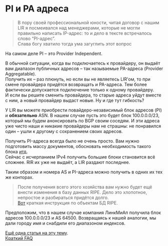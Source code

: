 # PI и PA адреса

> В пору своей профессиональной юности, читая договор с нашим LIR я посмеивался над менеджерами, которые не могли правильно написать IP-адрес: то и дело в тексте встречалось слово “PI-адрес”.  
> Слава богу хватило тогда ума загуглить этот вопрос

На самом деле PI – это Provider Independent.  

В обычной ситуации, когда вы подключаетесь к провайдеру, он выдаёт вам диапазон публичных адресов – так называемые PA-адреса (Provider Aggregatable).  
Получить их – раз плюнуть, но если вы не являетесь LIR’ом, то при смене провайдера придётся возвращать и PA-адреса. Тем более фактически допускается подключение только к одному провайдеру.  
И если вы решите сменить провайдера, то старые адреса уйдут вместе с ним, а новый провайдер выдаст новые. Ну и где тут гибкость?  

У LIR вы можете приобрести повайдеро-независимый блок адресов (PI) и **обязательно** ASN. В нашем случае пусть это будет блок 100.0.0.0/23, который мы будем анонсировать по BGP своим соседям. И эти адреса уже чисто наши и никакие провайдеры нам не страшны: не понравился один – ушли к другому с сохранением своих адресов.  

Получить PI-адреса всегда было не очень просто. Вам нужно подготовить массу документов, обосновать необходимость такого блока [итд](http://www.ripe.net/lir-services/resource-management/independent-resources/requesting-independent-resources).  
Сейчас с исчерпанием IPv4 получить большие блоки становится всё сложнее. RIR их уже не выдаёт, а LIR раздают последнее.  

Таким образом и номера AS и PI-адреса можно получить в одних их тех же конторах.  

> После получения всего этого хозяйства вам нужно будет ещё внести изменения в базу данных RIPE. Дело это хлопотное, непростое и разбираться придётся долго.  
> [Вот](http://subnets.ru/blog/?p=24) краткая инструкция по объектам БД RIPE.

Предположим, что в нашем случае компания ЛинкМиАп получила блок адресов 100.0.0.0/23 и AS 64500\. Возвращаясь к нашей аналогии, мы дали городу имя и снабдили его диапазоном индексов.  

[Ещё одна статья на эту тему](http://habrahabr.ru/post/55181/).  
[Краткий FAQ](http://www.ripn.net/nic/IP-reg/FAQ.html)  
